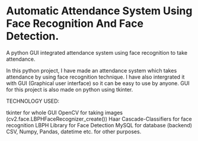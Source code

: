 # Automatic Attendance System Using Face Recognition And Face Detection.

A python GUI integrated attendance system using face recognition to take attendance.

In this python project, I have made an attendance system which takes attendance by using face recognition technique. I have also intergrated it with GUI (Graphical user interface) so it can be easy to use by anyone. GUI for this project is also made on python using tkinter.

TECHNOLOGY USED:

tkinter for whole GUI
OpenCV for taking images (cv2.face.LBPHFaceRecognizer_create())
Haar Cascade-Classifiers for face recognition
LBPH Library for Face Detection
MySQL for database (backend)
CSV, Numpy, Pandas, datetime etc. for other purposes.
